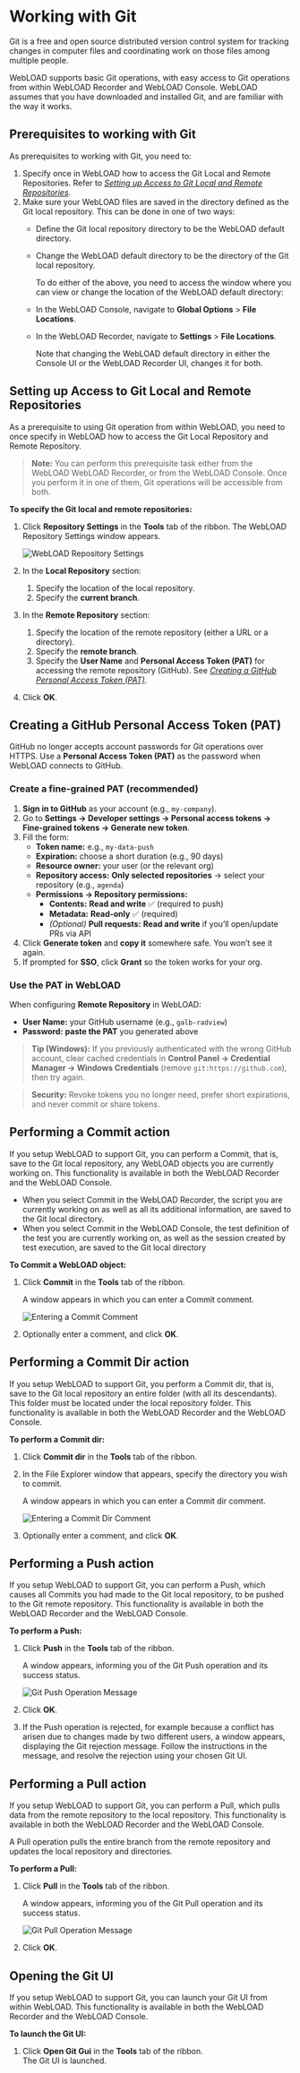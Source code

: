 # Working with Git

Git is a free and open source distributed version control system for tracking changes in computer files and coordinating work on those files among multiple people.

WebLOAD supports basic Git operations, with easy access to Git operations from within WebLOAD Recorder and WebLOAD Console. WebLOAD assumes that you have downloaded and installed Git, and are familiar with the way it works.

## Prerequisites to working with Git

As prerequisites to working with Git, you need to:

1. Specify once in WebLOAD how to access the Git Local and Remote Repositories. Refer to [*Setting up Access to Git Local and Remote Repositories*](#setting-up-access-to-git-local-and-remote-repositories).
2. Make sure your WebLOAD files are saved in the directory defined as the Git local repository. This can be done in one of two ways:
   - Define the Git local repository directory to be the WebLOAD default directory.
   - Change the WebLOAD default directory to be the directory of the Git local repository.

      To do either of the above, you need to access the window where you can view or change the location of the WebLOAD default directory:

   - In the WebLOAD Console, navigate to **Global Options** > **File Locations**.
   - In the WebLOAD Recorder, navigate to **Settings** > **File Locations**.

      Note that changing the WebLOAD default directory in either the Console UI or the WebLOAD Recorder UI, changes it for both.

## Setting up Access to Git Local and Remote Repositories

As a prerequisite to using Git operation from within WebLOAD, you need to once specify in WebLOAD how to access the Git Local Repository and Remote Repository.

> **Note:** You can perform this prerequisite task either from the WebLOAD WebLOAD Recorder, or from the WebLOAD Console. Once you perform it in one of them, Git operations will be accessible from both.

**To specify the Git local and remote repositories:**

1. Click **Repository Settings** in the **Tools** tab of the ribbon. The WebLOAD Repository Settings window appears.

   ![WebLOAD Repository Settings](../images/console_users_guide_2023.png)

2. In the **Local Repository** section:
   1. Specify the location of the local repository.
   2. Specify the **current branch**.

3. In the **Remote Repository** section:
   1. Specify the location of the remote repository (either a URL or a directory).
   2. Specify the **remote branch**.
   3. Specify the **User Name** and **Personal Access Token (PAT)** for accessing the remote repository (GitHub). See [*Creating a GitHub Personal Access Token (PAT)*](#creating-a-github-personal-access-token-pat).

4. Click **OK**.

## Creating a GitHub Personal Access Token (PAT)

GitHub no longer accepts account passwords for Git operations over HTTPS. Use a **Personal Access Token (PAT)** as the password when WebLOAD connects to GitHub.

### Create a fine-grained PAT (recommended)

1. **Sign in to GitHub** as your account (e.g., `my-company`).
2. Go to **Settings → Developer settings → Personal access tokens → Fine-grained tokens → Generate new token**.
3. Fill the form:
   - **Token name:** e.g., `my-data-push`
   - **Expiration:** choose a short duration (e.g., 90 days)
   - **Resource owner:** your user (or the relevant org)
   - **Repository access:** **Only selected repositories** → select your repository (e.g., `agenda`)
   - **Permissions → Repository permissions:**
     - **Contents:** **Read and write** ✅ (required to push)
     - **Metadata:** **Read-only** ✅ (required)
     - *(Optional)* **Pull requests:** **Read and write** if you’ll open/update PRs via API
4. Click **Generate token** and **copy it** somewhere safe. You won’t see it again.
5. If prompted for **SSO**, click **Grant** so the token works for your org.

### Use the PAT in WebLOAD

When configuring **Remote Repository** in WebLOAD:
- **User Name:** your GitHub username (e.g., `galb-radview`)
- **Password:** **paste the PAT** you generated above

> **Tip (Windows):** If you previously authenticated with the wrong GitHub account, clear cached credentials in **Control Panel → Credential Manager → Windows Credentials** (remove `git:https://github.com`), then try again.

> **Security:** Revoke tokens you no longer need, prefer short expirations, and never commit or share tokens.

## Performing a Commit action

If you setup WebLOAD to support Git, you can perform a Commit, that is, save to the Git local repository, any WebLOAD objects you are currently working on. This functionality is available in both the WebLOAD Recorder and the WebLOAD Console.

- When you select Commit in the WebLOAD Recorder, the script you are currently working on as well as all its additional information, are saved to the Git local directory.
- When you select Commit in the WebLOAD Console, the test definition of the test you are currently working on, as well as the session created by test execution, are saved to the Git local directory

**To Commit a WebLOAD object:**

1. Click **Commit** in the **Tools** tab of the ribbon.

   A window appears in which you can enter a Commit comment.

   ![Entering a Commit Comment](../images/console_users_guide_2025.png)

2. Optionally enter a comment, and click **OK**.

## Performing a Commit Dir action

If you setup WebLOAD to support Git, you perform a Commit dir, that is, save to the Git local repository an entire folder (with all its descendants). This folder must be located under the local repository folder. This functionality is available in both the WebLOAD Recorder and the WebLOAD Console.

**To perform a Commit dir:**

1. Click **Commit dir** in the **Tools** tab of the ribbon.
2. In the File Explorer window that appears, specify the directory you wish to commit.

   A window appears in which you can enter a Commit dir comment.
   
   ![Entering a Commit Dir Comment](../images/console_users_guide_2026.png)

3. Optionally enter a comment, and click **OK**.

## **Performing a Push action**

If you setup WebLOAD to support Git, you can perform a Push, which causes all Commits you had made to the Git local repository, to be pushed to the Git remote repository. This functionality is available in both the WebLOAD Recorder and the WebLOAD Console.

**To perform a Push:**

1. Click **Push** in the **Tools** tab of the ribbon.

   A window appears, informing you of the Git Push operation and its success status.
   
   ![Git Push Operation Message](../images/console_users_guide_2027.png)

2. Click **OK**.
3. If the Push operation is rejected, for example because a conflict has arisen due to changes made by two different users, a window appears, displaying the Git rejection message. Follow the instructions in the message, and resolve the rejection using your chosen Git UI.

## Performing a Pull action

If you setup WebLOAD to support Git, you can perform a Pull, which pulls data from the remote repository to the local repository. This functionality is available in both the WebLOAD Recorder and the WebLOAD Console.

A Pull operation pulls the entire branch from the remote repository and updates the local repository and directories.

**To perform a Pull:**

1. Click **Pull** in the **Tools** tab of the ribbon.

   A window appears, informing you of the Git Pull operation and its success status.
   
   ![Git Pull Operation Message](../images/console_users_guide_2028.png)

2. Click **OK**.

## Opening the Git UI

If you setup WebLOAD to support Git, you can launch your Git UI from within WebLOAD. This functionality is available in both the WebLOAD Recorder and the WebLOAD Console.

**To launch the Git UI:**

1. Click **Open Git Gui** in the **Tools** tab of the ribbon.  
   The Git UI is launched.
